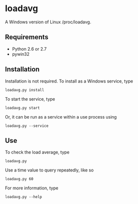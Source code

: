 # loadavg

A Windows version of Linux /proc/loadavg.

Requirements
------------

* Python 2.6 or 2.7
* pywin32

Installation
------------

Installation is not required.  To install as a Windows service, type

    loadavg.py install

To start the service, type

    loadavg.py start

Or, it can be run as a service within a use process using

    loadavg.py --service

Use
---

To check the load average, type

    loadavg.py

Use a time value to query repeatedly, like so

    loadavg.py 60

For more information, type

    loadavg.py --help

